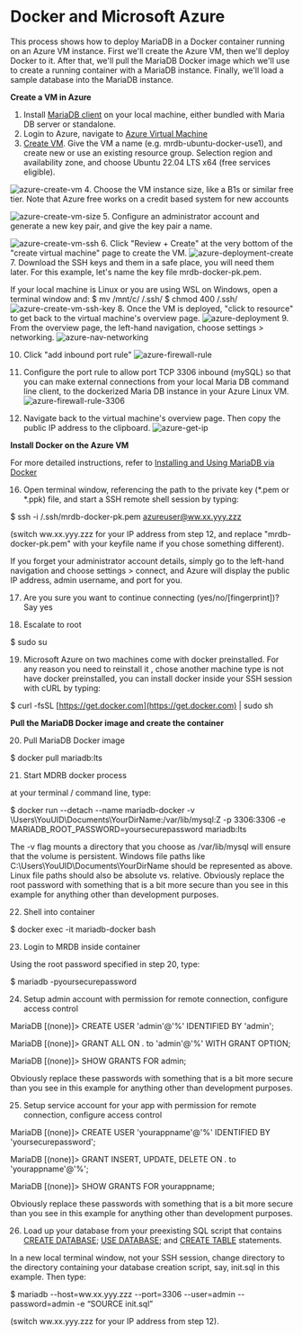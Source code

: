 # Docker and Microsoft Azure

This process shows how to deploy MariaDB in a Docker container running on an Azure VM instance. First we'll create the Azure VM, then we'll deploy Docker to it. After that, we'll pull the MariaDB Docker image which we'll use to create a running container with a MariaDB instance. Finally, we'll load a sample database into the MariaDB instance.

**Create a VM in Azure**
1. Install [MariaDB client](https://app.gitbook.com/s/CjGYMsT2MVP4nd3IyW2L/c/mariadb-client-library-for-c-200-release-notes) on your local machine, either bundled with Maria DB server or standalone.
2. Login to Azure, navigate to [Azure Virtual Machine](https://portal.azure.com/#view/HubsExtension/BrowseResource/resourceType/Microsoft.Compute%2FVirtualMachines)
3. [Create VM](https://portal.azure.com/#create/Microsoft.VirtualMachine-ARM). Give the VM a name (e.g. mrdb-ubuntu-docker-use1), and create new or use an existing resource group. Selection region and availability zone, and choose Ubuntu 22.04 LTS x64 (free services eligible).

![azure-create-vm](/en/docker-and-microsoft-azure/+image/azure-create-vm "azure-create-vm")
4. Choose the VM instance size, like a B1s or similar free tier. Note that Azure free works on a credit based system for new accounts

![azure-create-vm-size](/en/docker-and-microsoft-azure/+image/azure-create-vm-size "azure-create-vm-size")
5. Configure an administrator account and generate a new key pair, and give the key pair a name.

![azure-create-vm-ssh](/en/docker-and-microsoft-azure/+image/azure-create-vm-ssh "azure-create-vm-ssh")
6. Click "Review + Create" at the very bottom of the "create virtual machine" page to create the VM.
![azure-deployment-create](/en/docker-and-microsoft-azure/+image/azure-deployment-create "azure-deployment-create")
7. Download the SSH keys and them in a safe place, you will need them later. For this example, let's name the key file mrdb-docker-pk.pem.

If your local machine is Linux or you are using WSL on Windows, open a terminal window and:
$ mv /mnt/c/<your-private-key> /.ssh/
$ chmod 400 /.ssh/<your-private-key>
![azure-create-vm-ssh-key](/en/docker-and-microsoft-azure/+image/azure-create-vm-ssh-key "azure-create-vm-ssh-key")
8. Once the VM is deployed, "click to resource" to get back to the virtual machine's overview page.
![azure-deployment](/en/docker-and-microsoft-azure/+image/azure-deployment "azure-deployment")
9. From the overview page, the left-hand navigation, choose settings > networking. 
![azure-nav-networking](/en/docker-and-microsoft-azure/+image/azure-nav-networking "azure-nav-networking")

10. Click "add inbound port rule" 
![azure-firewall-rule](/en/docker-and-microsoft-azure/+image/azure-firewall-rule "azure-firewall-rule")

11. Configure the port rule to allow port TCP 3306 inbound (mySQL) so that you can make external connections from your local Maria DB command line client, to the dockerized Maria DB instance in your Azure Linux VM.
![azure-firewall-rule-3306](/en/docker-and-microsoft-azure/+image/azure-firewall-rule-3306 "azure-firewall-rule-3306")

12. Navigate back to the virtual machine's overview page. Then copy the public IP address to the clipboard.
![azure-get-ip](/en/docker-and-microsoft-azure/+image/azure-get-ip "azure-get-ip")

**Install Docker on the Azure VM**

For more detailed instructions, refer to [Installing and Using MariaDB via Docker](https://mariadb.com/kb/en/installing-and-using-mariadb-via-docker/)

16. Open terminal window, referencing the path to the private key (*.pem or *.ppk) file, and start a SSH remote shell session by typing:

$ ssh -i /.ssh/mrdb-docker-pk.pem azureuser@ww.xx.yyy.zzz

(switch ww.xx.yyy.zzz for your IP address from step 12, and replace "mrdb-docker-pk.pem" with your keyfile name if you chose something different).

If you forget your administrator account details, simply go to the left-hand navigation and choose settings > connect, and Azure will display the public IP address, admin username, and port for you.

17. Are you sure you want to continue connecting (yes/no/[fingerprint])? 
Say yes

18. Escalate to root

$ sudo su

19. Microsoft Azure on two machines come with docker preinstalled. For any reason you need to reinstall it , chose another machine type is not have docker preinstalled, you can install docker inside your SSH session with cURL by typing:

$ curl -fsSL [https://get.docker.com](https://get.docker.com) | sudo sh

**Pull the MariaDB Docker image and create the container**

20. Pull MariaDB Docker image

$ docker pull mariadb:lts

21. Start MDRB docker process

at your terminal / command line, type:

$ docker run --detach --name mariadb-docker -v \Users\YouUID\Documents\YourDirName:/var/lib/mysql:Z -p 3306:3306 -e MARIADB_ROOT_PASSWORD=yoursecurepassword mariadb:lts

The -v flag mounts a directory that you choose as /var/lib/mysql will ensure that the volume is persistent.
Windows file paths like C:\Users\YouUID\Documents\YourDirName should be represented as above.
Linux file paths should also be absolute vs. relative. Obviously replace the root password with something that is a bit more secure than you see in this example for anything other than development purposes.

22. Shell into container

$ docker exec -it mariadb-docker bash

23. Login to MRDB inside container

Using the root password specified in step 20, type:

$ mariadb -pyoursecurepassword

24. Setup admin account with permission for remote connection, configure access control

MariaDB [(none)]> CREATE USER 'admin'@'%' IDENTIFIED BY 'admin';

MariaDB [(none)]> GRANT ALL ON *.* to 'admin'@'%' WITH GRANT OPTION;

MariaDB [(none)]> SHOW GRANTS FOR admin;

Obviously replace these passwords with something that is a bit more secure than you see in this example for anything other than development purposes.

25. Setup service account for your app with permission for remote connection, configure access control

MariaDB [(none)]> CREATE USER 'yourappname'@'%' IDENTIFIED BY 'yoursecurepassword';

MariaDB [(none)]> GRANT INSERT, UPDATE, DELETE ON *.* to 'yourappname'@'%';

MariaDB [(none)]> SHOW GRANTS FOR yourappname;

Obviously replace these passwords with something that is a bit more secure than you see in this example for anything other than development purposes.

26. Load up your database from your preexisting SQL script that contains [CREATE DATABASE](../../../../../reference/sql-statements-and-structure/sql-statements/data-definition/create/create-database.md); [USE DATABASE](../../../../../reference/sql-statements-and-structure/sql-statements/administrative-sql-statements/use-database.md); and [CREATE TABLE](../../../../../reference/sql-statements-and-structure/sql-statements/data-definition/create/create-tablespace.md) statements.

In a new local terminal window, not your SSH session, change directory to the directory containing your database creation script, say, init.sql in this example. Then type:

$ mariadb --host=ww.xx.yyy.zzz --port=3306 --user=admin --password=admin -e “SOURCE init.sql”

(switch ww.xx.yyy.zzz for your IP address from step 12).
